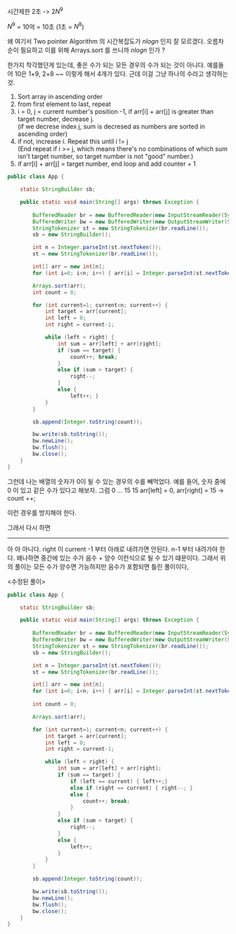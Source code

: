 
시간제한 2초 -> $2N^9$

$N^9$ = 10억 = 10초 (1초 = $N^8$)

왜 여기서 Two pointer Algorithm 의 시간복잡도가 $nlogn$ 인지 잘 모르겠다.
오름차순이 필요하고 이를 위해 Arrays.sort 를 쓰니까 $nlogn$ 인가 ?

한가지 착각했던게 있는데, 좋은 수가 되는 모든 경우의 수가 되는 것이 아니다.
예를들어 10은 1+9, 2+8 ~~ 이렇게 해서 4개가 있다. 근데 이걸 그냥 하나의 수라고 생각하는 것.


1) Sort array in ascending order
2) from first element to last, repeat 
3) i = 0, j = current number's position -1, if arr[i] + arr[j] is greater than target number, decrease j. <br> (if we decrese index j, sum is decresed as numbers are sorted in ascending order) 
4) if not, increase  i. Repeat this until i != j <br> (End repeat if i >= j, which means there's no combinations of which sum isn't target number, so target number is not "good" number.)
5) if arr[i] + arr[j] = target number, end loop and add counter + 1




``` java
public class App {

    static StringBuilder sb;

    public static void main(String[] args) throws Exception {
        
        BufferedReader br = new BufferedReader(new InputStreamReader(System.in));
        BufferedWriter bw = new BufferedWriter(new OutputStreamWriter(System.out));
        StringTokenizer st = new StringTokenizer(br.readLine());
        sb = new StringBuilder();

        int n = Integer.parseInt(st.nextToken());
        st = new StringTokenizer(br.readLine());

        int[] arr = new int[n];
        for (int i=0; i<n; i++) { arr[i] = Integer.parseInt(st.nextToken()); }

        Arrays.sort(arr);
        int count = 0;

        for (int current=1; current<n; current++) {
            int target = arr[current];
            int left = 0;
            int right = current-1;

            while (left < right) {
                int sum = arr[left] + arr[right];
                if (sum == target) { 
                    count++; break; 
                }
                else if (sum > target) { 
                    right--; 
                }
                else { 
                    left++; }
            }
        }

        sb.append(Integer.toString(count));

        bw.write(sb.toString());
        bw.newLine();
        bw.flush();
        bw.close();
    }
}

```

그런데 나는 배열의 숫자가 0이 될 수 있는 경우의 수를 빼먹었다.
예를 들어, 숫자 중에 0 이 있고 같은 수가 있다고 해보자. 그럼
0 ... 15 15
arr[left] = 0, arr[right] = 15 -> count ++;

이런 경우를 방지해야 한다.

그래서 다시 하면

---

아 아 아니다.
right 이 current -1 부터 아래로 내려가면 안된다. n-1 부터 내려가야 한다.
왜나하면 중간에 있는 수가 음수 + 양수 이런식으로 될 수 있기 떄문이다.
그래서 위의 풀이는 모든 수가 양수면 가능하지만 음수가 포함되면 틀린 풀이이다,


<수정된 풀이>
``` java
public class App {

    static StringBuilder sb;

    public static void main(String[] args) throws Exception {
        
        BufferedReader br = new BufferedReader(new InputStreamReader(System.in));
        BufferedWriter bw = new BufferedWriter(new OutputStreamWriter(System.out));
        StringTokenizer st = new StringTokenizer(br.readLine());
        sb = new StringBuilder();

        int n = Integer.parseInt(st.nextToken());
        st = new StringTokenizer(br.readLine());

        int[] arr = new int[n];
        for (int i=0; i<n; i++) { arr[i] = Integer.parseInt(st.nextToken()); }
        
        int count = 0;

        Arrays.sort(arr);

        for (int current=1; current<n; current++) {
            int target = arr[current];
            int left = 0;
            int right = current-1;

            while (left < right) {
                int sum = arr[left] + arr[right];
                if (sum == target) {
                    if (left == current) { left++;}
                    else if (right == current) { right--; }
                    else {
                        count++; break; 
                    }
                }
                else if (sum > target) { 
                    right--; 
                }
                else { 
                    left++; 
                }
            }
        }

        sb.append(Integer.toString(count));

        bw.write(sb.toString());
        bw.newLine();
        bw.flush();
        bw.close();
    }
}

```




